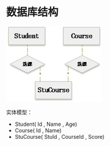 # 数据库结构


![数据库ER图](picture4-1.png)

实体模型：

* Student( Id , Name , Age)
* Course( Id , Name)
* StuCourse( StuId , CourseId , Score)
